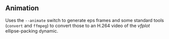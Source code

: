Animation
---------

Uses the `--animate` switch to generate eps frames and some standard
tools (`convert` and `ffmpeg`) to convert those to an H.264 video of
the _vfplot_ ellipse-packing dynamic.